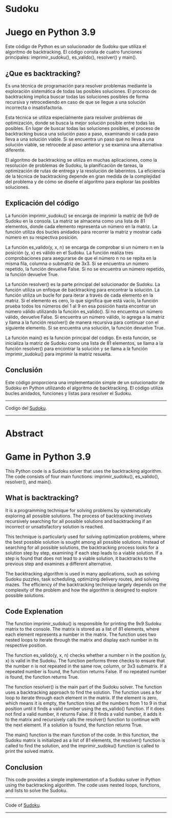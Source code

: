 # Sudoku

# Juego en Python 3.9

Este código de Python es un solucionador de Sudoku que utiliza el algoritmo de backtracking. El código consta de cuatro funciones principales: imprimir_sudoku(), es_valido(), resolver() y main().

## ¿Que es backtracking?

Es una técnica de programación para resolver problemas mediante la exploración sistemática de todas las posibles soluciones. El proceso de backtracking implica buscar todas las soluciones posibles de forma recursiva y retrocediendo en caso de que se llegue a una solución incorrecta o insatisfactoria.

Esta técnica se utiliza especialmente para resolver problemas de optimización, donde se busca la mejor solución posible entre todas las posibles. En lugar de buscar todas las soluciones posibles, el proceso de backtracking busca una solución paso a paso, examinando si cada paso lleva a una solución viable. Si se encuentra un paso que no lleva a una solución viable, se retrocede al paso anterior y se examina una alternativa diferente.

El algoritmo de backtracking se utiliza en muchas aplicaciones, como la resolución de problemas de Sudoku, la planificación de tareas, la optimización de rutas de entrega y la resolución de laberintos. La eficiencia de la técnica de backtracking depende en gran medida de la complejidad del problema y de cómo se diseñe el algoritmo para explorar las posibles soluciones.

## Explicación del código

La función imprimir_sudoku() se encarga de imprimir la matriz de 9x9 de Sudoku en la consola. La matriz se almacena como una lista de 81 elementos, donde cada elemento representa un número en la matriz. La función utiliza dos bucles anidados para recorrer la matriz y mostrar cada número en su respectiva posición.

La función es_valido(y, x, n) se encarga de comprobar si un número n en la posición (y, x) es válido en el Sudoku. La función realiza tres comprobaciones para asegurarse de que el número n no se repita en la misma fila, columna o submatriz de 3x3. Si se encuentra un número repetido, la función devuelve False. Si no se encuentra un número repetido, la función devuelve True.

La función resolver() es la parte principal del solucionador de Sudoku. La función utiliza un enfoque de backtracking para encontrar la solución. La función utiliza un bucle for para iterar a través de cada elemento en la matriz. Si el elemento es cero, lo que significa que está vacío, la función prueba todos los números del 1 al 9 en esa posición hasta encontrar un número válido utilizando la función es_valido(). Si no encuentra un número válido, devuelve False. Si encuentra un número válido, lo agrega a la matriz y llama a la función resolver() de manera recursiva para continuar con el siguiente elemento. Si se encuentra una solución, la función devuelve True.

La función main() es la función principal del código. En esta función, se inicializa la matriz de Sudoku como una lista de 81 elementos, se llama a la función resolver() para encontrar la solución y se llama a la función imprimir_sudoku() para imprimir la matriz resuelta.

## Conclusión

Este código proporciona una implementación simple de un solucionador de Sudoku en Python utilizando el algoritmo de backtracking. El código utiliza bucles anidados, funciones y listas para resolver el Sudoku.

***

Codigo del [Sudoku](https://github.com/davig3t3/Sudoku/blob/main/Sudoku.py).

***

# Abstract
# Game in Python 3.9

This Python code is a Sudoku solver that uses the backtracking algorithm. The code consists of four main functions: imprimir_sudoku(), es_valido(), resolver(), and main().

## What is backtracking?

It is a programming technique for solving problems by systematically exploring all possible solutions. The process of backtracking involves recursively searching for all possible solutions and backtracking if an incorrect or unsatisfactory solution is reached.

This technique is particularly used for solving optimization problems, where the best possible solution is sought among all possible solutions. Instead of searching for all possible solutions, the backtracking process looks for a solution step by step, examining if each step leads to a viable solution. If a step is found that does not lead to a viable solution, it backtracks to the previous step and examines a different alternative.

The backtracking algorithm is used in many applications, such as solving Sudoku puzzles, task scheduling, optimizing delivery routes, and solving mazes. The efficiency of the backtracking technique largely depends on the complexity of the problem and how the algorithm is designed to explore possible solutions.

## Code Explenation

The function imprimir_sudoku() is responsible for printing the 9x9 Sudoku matrix to the console. The matrix is stored as a list of 81 elements, where each element represents a number in the matrix. The function uses two nested loops to iterate through the matrix and display each number in its respective position.

The function es_valido(y, x, n) checks whether a number n in the position (y, x) is valid in the Sudoku. The function performs three checks to ensure that the number n is not repeated in the same row, column, or 3x3 submatrix. If a repeated number is found, the function returns False. If no repeated number is found, the function returns True.

The function resolver() is the main part of the Sudoku solver. The function uses a backtracking approach to find the solution. The function uses a for loop to iterate through each element in the matrix. If the element is zero, which means it is empty, the function tries all the numbers from 1 to 9 in that position until it finds a valid number using the es_valido() function. If it does not find a valid number, it returns False. If it finds a valid number, it adds it to the matrix and recursively calls the resolver() function to continue with the next element. If a solution is found, the function returns True.

The main() function is the main function of the code. In this function, the Sudoku matrix is initialized as a list of 81 elements, the resolver() function is called to find the solution, and the imprimir_sudoku() function is called to print the solved matrix.

## Conclusion

This code provides a simple implementation of a Sudoku solver in Python using the backtracking algorithm. The code uses nested loops, functions, and lists to solve the Sudoku.

***

Code of [Sudoku](https://github.com/davig3t3/Sudoku/blob/main/Sudoku.py).

***
 
